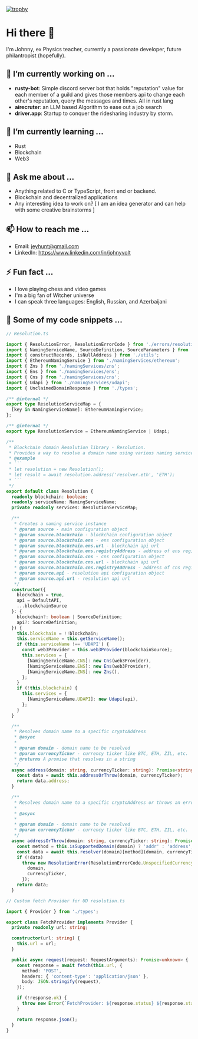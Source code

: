 [![trophy](https://github-profile-trophy.vercel.app/?username=JohnnyJumper)](https://github.com/ryo-ma/github-profile-trophy)
# Hi there 👋

I'm Johnny, ex Physics teacher, currently a passionate developer, future philantropist (hopefully).

## 🔭 I’m currently working on ...

- **rusty-bot**: Simple discord server bot that holds "reputation" value for each member of a guild and gives those members api to change each other's reputation, query the messages and times. All in rust lang
- **airecruter**: an LLM based Algorithm to ease out a job search
- **driver.app**: Startup to conquer the ridesharing industry by storm.

## 🌱 I’m currently learning ...

- Rust
- Blockchain
- Web3

## 💬 Ask me about ...

- Anything related to C or TypeScript, front end or backend.
- Blockchain and decentralized applications
- Any interesting idea to work on? [ I am an idea generator and can help with some creative brainstorms ] 

## 📫 How to reach me ...

- Email: jeyhunt@gmail.com
- LinkedIn: https://www.linkedin.com/in/johnyvolt

## ⚡ Fun fact ...

- I love playing chess and video games
- I'm a big fan of Witcher universe
- I can speak three languages: English, Russian, and Azerbaijani

## 📄 Some of my code snippets ...

```ts
// Resolution.ts

import { ResolutionError, ResolutionErrorCode } from './errors/resolutionError';
import { NamingServiceName, SourceDefinition, SourceParameters } from './types/publicTypes';
import { constructRecords, isNullAddress } from './utils';
import { EthereumNamingService } from './namingServices/ethereum';
import { Zns } from './namingServices/zns';
import { Ens } from './namingServices/ens';
import { Cns } from './namingServices/cns';
import { Udapi } from './namingServices/udapi';
import { UnclaimedDomainResponse } from './types';

/** @internal */
export type ResolutionServiceMap = {
  [key in NamingServiceName]: EthereumNamingService;
};

/** @internal */
export type ResolutionService = EthereumNamingService | Udapi;

/**
 * Blockchain domain Resolution library - Resolution.
 * Provides a way to resolve a domain name using various naming services
 * @example
 * ```
 * let resolution = new Resolution();
 * let result = await resolution.address('resolver.eth', 'ETH');
 * ```
 */
export default class Resolution {
  readonly blockchain: boolean;
  readonly serviceName: NamingServiceName;
  private readonly services: ResolutionServiceMap;

  /**
   * Creates a naming service instance
   * @param source - main configuration object
   * @param source.blockchain - blockchain configuration object
   * @param source.blockchain.ens - ens configuration object
   * @param source.blockchain.ens.url - blockchain api url
   * @param source.blockchain.ens.registryAddress - address of ens registry contract
   * @param source.blockchain.cns - cns configuration object
   * @param source.blockchain.cns.url - blockchain api url
   * @param source.blockchain.cns.registryAddress - address of cns registry contract
   * @param source.api - resolution api configuration object
   * @param source.api.url - resolution api url
   */
  constructor({
    blockchain = true,
    api = DefaultAPI,
    ...blockchainSource
  }: {
    blockchain?: boolean | SourceDefinition;
    api?: SourceDefinition;
  }) {
    this.blockchain = !!blockchain;
    this.serviceName = this.getServiceName();
    if (this.serviceName !== 'UDAPI') {
      const web3Provider = this.web3Provider(blockchainSource);
      this.services = {
        [NamingServiceName.CNS]: new Cns(web3Provider),
        [NamingServiceName.ENS]: new Ens(web3Provider),
        [NamingServiceName.ZNS]: new Zns(),
      };
    }
    if (!this.blockchain) {
      this.services = {
        [NamingServiceName.UDAPI]: new Udapi(api),
      };
    }
  }

  /**
   * Resolves domain name to a specific cryptoAddress
   * @async
   *
   * @param domain - domain name to be resolved
   * @param currencyTicker - currency ticker like BTC, ETH, ZIL, etc.
   * @returns A promise that resolves in a string
   */
  async address(domain: string, currencyTicker: string): Promise<string> {
    const data = await this.addressOrThrow(domain, currencyTicker);
    return data.address;
  }

  /**
   * Resolves domain name to a specific cryptoAddress or throws an error if not found or not supported by network.
   *
   * @async
   *
   * @param domain - domain name to be resolved
   * @param currencyTicker - currency ticker like BTC, ETH, ZIL, etc.
   */
  async addressOrThrow(domain: string, currencyTicker: string): Promise<{ address: string; coin: number }> {
    const method = this.isSupportedDomain(domain) ? 'addr' : 'address';
    const data = await this.resolver(domain)[method](domain, currencyTicker);
    if (!data)
      throw new ResolutionError(ResolutionErrorCode.UnspecifiedCurrency, {
        domain,
        currencyTicker,
      });
    return data;
  }
```

```ts
// Custom fetch Provider for UD resolution.ts

import { Provider } from './types';

export class FetchProvider implements Provider {
  private readonly url: string;

  constructor(url: string) {
    this.url = url;
  }

  public async request(request: RequestArguments): Promise<unknown> {
    const response = await fetch(this.url, {
      method: 'POST',
      headers: { 'content-type': 'application/json' },
      body: JSON.stringify(request),
    });

    if (!response.ok) {
      throw new Error(`FetchProvider: ${response.status} ${response.statusText}`);
    }

    return response.json();
  }
}
```

<!--
**JohnnyJumper/JohnnyJumper** is a ✨ _special_ ✨ repository because its `README.md` (this file) appears on your GitHub profile.

Here are some ideas to get you started:

- 🔭 I’m currently working on ...
- 🌱 I’m currently learning ...
- 👯 I’m looking to collaborate on ...
- 🤔 I’m looking for help with ...
- 💬 Ask me about ...
- 📫 How to reach me: ...
- 😄 Pronouns: ...
- ⚡ Fun fact: ...
-->
